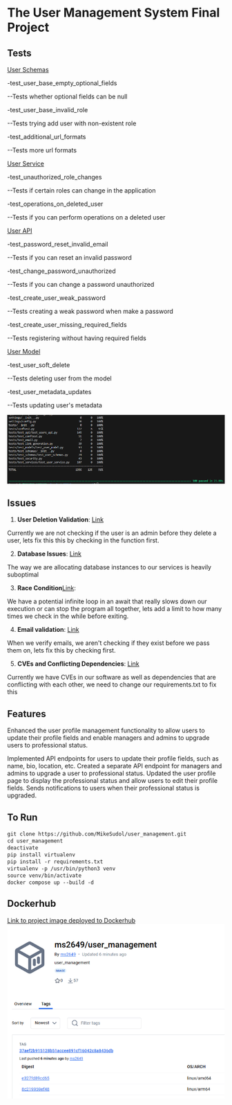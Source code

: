 # The User Management System Final Project

## Tests
[User Schemas](https://github.com/Mike-Sudol/user_management/commit/6b071d05910d7e39f2fd78c567ed74854c28e202#diff-1d7b620623536f4fb4d120c0d59e8a3ad15f248d9f7af6aa9aa8965cfe923ef9R122)

-test_user_base_empty_optional_fields

--Tests whether optional fields can be null


-test_user_base_invalid_role

--Tests trying add user with non-existent role


-test_additional_url_formats

--Tests more url formats

[User Service](https://github.com/Mike-Sudol/user_management/commit/df11fa70c78a81737f8210d0f60d85b4abc5093b#diff-e3f3da0661632e0add5f28cb40266e4bfbd6e0c1a23cdb5f5e8813af69cf1d5cR178)

-test_unauthorized_role_changes

--Tests if certain roles can change in the application

-test_operations_on_deleted_user

--Tests if you can perform operations on a deleted user


[User API](https://github.com/Mike-Sudol/user_management/commit/f4aad5bbca0c7ed0b1ed7ecb054aa981a5b68ff1)

-test_password_reset_invalid_email

--Tests if you can reset an invalid password

-test_change_password_unauthorized

--Tests if you can change a password unauthorized

-test_create_user_weak_password

--Tests creating a weak password when make a password

-test_create_user_missing_required_fields

--Tests registering without having required fields


[User Model](https://github.com/Mike-Sudol/user_management/commit/4566011606a5e0a4b98322e8f1085eece32f6f4e#diff-3a1795b15a01c16c53f898ae3833b49c22b768d8c4fad5e2f1bc9f99be7f913dR145)

-test_user_soft_delete

--Tests deleting user from the model

-test_user_metadata_updates

--Tests updating user's metadata

![Coverage](Coverage.png)

## Issues

1. **User Deletion Validation**: [Link](https://github.com/Mike-Sudol/user_management/issues/2)
   
Currently we are not checking if the user is an admin before they delete a user, lets fix this this by checking in the function first.


2. **Database Issues**: [Link](https://github.com/Mike-Sudol/user_management/issues/8)
   
The way we are allocating database instances to our services is heavily suboptimal

3. **Race Condition**[Link](https://github.com/Mike-Sudol/user_management/issues/6):
   
We have a potential infinite loop in an await that really slows down our execution or can stop the program all together, lets add a limit to how many times we check in the while before exiting.
   

4. **Email validation**: [Link](https://github.com/Mike-Sudol/user_management/issues/4)
   
When we verify emails, we aren't checking if they exist before we pass them on, lets fix this by checking first.

5. **CVEs and Conflicting Dependencies**: [Link](https://github.com/Mike-Sudol/user_management/issues/1)
    
Currently we have CVEs in our software as well as dependencies that are conflicting with each other, we need to change our requirements.txt to fix this

## Features
Enhanced the user profile management functionality to allow users to update their profile fields and enable managers and admins to upgrade users to professional status.

Implemented API endpoints for users to update their profile fields, such as name, bio, location, etc.
Created a separate API endpoint for managers and admins to upgrade a user to professional status.
Updated the user profile page to display the professional status and allow users to edit their profile fields.
Sends notifications to users when their professional status is upgraded.

## To Run 
```
git clone https://github.com/MikeSudol/user_management.git
cd user_management
deactivate
pip install virtualenv
pip install -r requirements.txt
virtualenv -p /usr/bin/python3 venv
source venv/bin/activate
docker compose up --build -d
```

## Dockerhub

[Link to project image deployed to Dockerhub](https://hub.docker.com/r/ms2649/user_management/tags)
![Docker](Docker.png)
